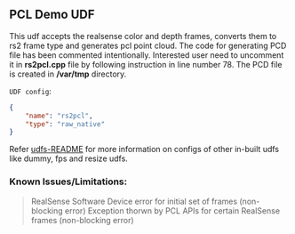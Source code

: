 ## PCL Demo UDF

This udf accepts the realsense color and depth frames, converts them to rs2 frame type and generates pcl point cloud.
The code for generating PCD file has been commented intentionally. Interested user need to uncomment it in **rs2pcl.cpp** file by following instruction in line number 78. The PCD file is created in **/var/tmp** directory.

`UDF config`:

```json
{
    "name": "rs2pcl",
    "type": "raw_native"
}
```

Refer [udfs-README](https://github.com/open-edge-insights/video-common/blob/master/udfs/README.md) for more information on configs of other in-built udfs like dummy, fps and resize udfs.

### Known Issues/Limitations:

> RealSense Software Device error for initial set of frames (non-blocking error)
> Exception thorwn by PCL APIs for certain RealSense frames (non-blocking error)
